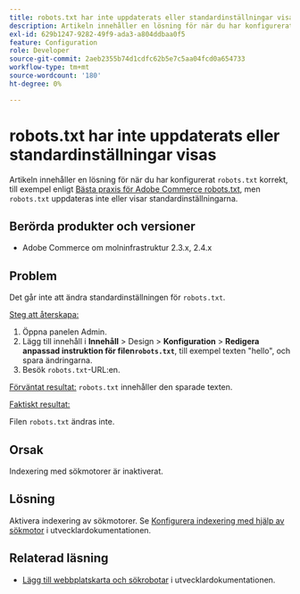 ```yaml
---
title: robots.txt har inte uppdaterats eller standardinställningar visas
description: Artikeln innehåller en lösning för när du har konfigurerat "robots.txt" korrekt, till exempel enligt [Best practices for Adobe Commerce robots.txt](https://support.magento.com/hc/en-us/articles/360048754931) men "robots.txt" uppdateras inte eller visar standardinställningarna.
exl-id: 629b1247-9282-49f9-ada3-a804ddbaa0f5
feature: Configuration
role: Developer
source-git-commit: 2aeb2355b74d1cdfc62b5e7c5aa04fcd0a654733
workflow-type: tm+mt
source-wordcount: '180'
ht-degree: 0%

---
```


# robots.txt har inte uppdaterats eller standardinställningar visas

Artikeln innehåller en lösning för när du har konfigurerat `robots.txt` korrekt, till exempel enligt [Bästa praxis för Adobe Commerce robots.txt](https://support.magento.com/hc/en-us/articles/360048754931), men `robots.txt` uppdateras inte eller visar standardinställningarna.

## Berörda produkter och versioner

* Adobe Commerce om molninfrastruktur 2.3.x, 2.4.x

## Problem

Det går inte att ändra standardinställningen för `robots.txt`.

<u>Steg att återskapa:</u>

1. Öppna panelen Admin.
1. Lägg till innehåll i **Innehåll** > Design > **Konfiguration** > **Redigera anpassad instruktion för filen`robots.txt`**, till exempel texten &quot;hello&quot;, och spara ändringarna.
1. Besök `robots.txt`-URL:en.

<u>Förväntat resultat:</u>
`robots.txt` innehåller den sparade texten.

<u>Faktiskt resultat:</u>

Filen `robots.txt` ändras inte.

## Orsak

Indexering med sökmotorer är inaktiverat.

## Lösning

Aktivera indexering av sökmotorer. Se [Konfigurera indexering med hjälp av sökmotor](https://experienceleague.adobe.com/en/docs/commerce-cloud-service/user-guide/configure-store/robots-sitemap#configure-indexing-by-search-engine) i utvecklardokumentationen.

## Relaterad läsning

* [Lägg till webbplatskarta och sökrobotar](https://experienceleague.adobe.com/en/docs/commerce-cloud-service/user-guide/configure-store/robots-sitemap) i utvecklardokumentationen.

